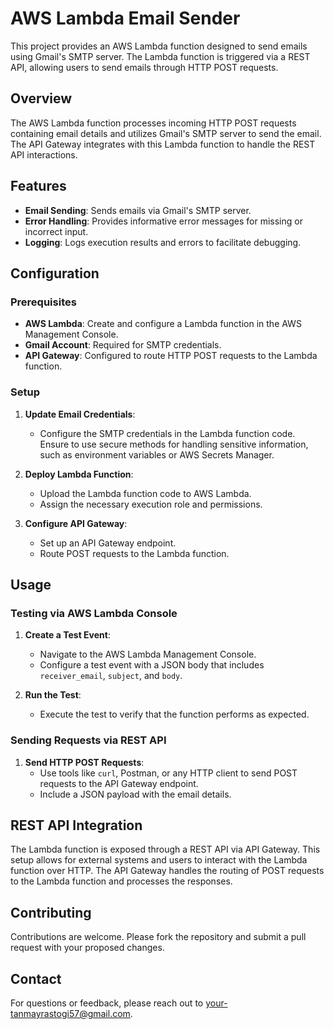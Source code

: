 # AWS Lambda Email Sender

This project provides an AWS Lambda function designed to send emails using Gmail's SMTP server. The Lambda function is triggered via a REST API, allowing users to send emails through HTTP POST requests.

## Overview

The AWS Lambda function processes incoming HTTP POST requests containing email details and utilizes Gmail's SMTP server to send the email. The API Gateway integrates with this Lambda function to handle the REST API interactions.

## Features

- **Email Sending**: Sends emails via Gmail's SMTP server.
- **Error Handling**: Provides informative error messages for missing or incorrect input.
- **Logging**: Logs execution results and errors to facilitate debugging.

## Configuration

### Prerequisites

- **AWS Lambda**: Create and configure a Lambda function in the AWS Management Console.
- **Gmail Account**: Required for SMTP credentials.
- **API Gateway**: Configured to route HTTP POST requests to the Lambda function.

### Setup

1. **Update Email Credentials**:
   - Configure the SMTP credentials in the Lambda function code. Ensure to use secure methods for handling sensitive information, such as environment variables or AWS Secrets Manager.

2. **Deploy Lambda Function**:
   - Upload the Lambda function code to AWS Lambda.
   - Assign the necessary execution role and permissions.

3. **Configure API Gateway**:
   - Set up an API Gateway endpoint.
   - Route POST requests to the Lambda function.

## Usage

### Testing via AWS Lambda Console

1. **Create a Test Event**:
   - Navigate to the AWS Lambda Management Console.
   - Configure a test event with a JSON body that includes `receiver_email`, `subject`, and `body`.

2. **Run the Test**:
   - Execute the test to verify that the function performs as expected.

### Sending Requests via REST API

1. **Send HTTP POST Requests**:
   - Use tools like `curl`, Postman, or any HTTP client to send POST requests to the API Gateway endpoint.
   - Include a JSON payload with the email details.

## REST API Integration

The Lambda function is exposed through a REST API via API Gateway. This setup allows for external systems and users to interact with the Lambda function over HTTP. The API Gateway handles the routing of POST requests to the Lambda function and processes the responses.

## Contributing

Contributions are welcome. Please fork the repository and submit a pull request with your proposed changes.


## Contact

For questions or feedback, please reach out to [your-tanmayrastogi57@gmail.com](mailto:tanmayrastogi57@gmail.com).
